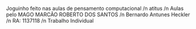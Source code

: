 Joguinho feito nas aulas de pensamento computacional /n
atitus /n
Aulas pelo MAGO MARCÃO ROBERTO DOS SANTOS /n 
Bernardo Antunes Heckler /n 
RA: 1137118 /n 
Trabalho Individual

